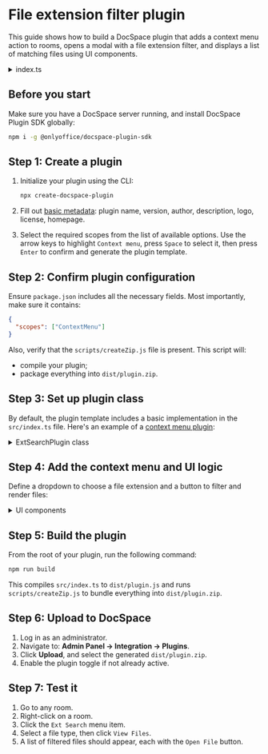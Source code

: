 # File extension filter plugin

This guide shows how to build a DocSpace plugin that adds a context menu action to rooms, opens a modal with a file extension filter, and displays a list of matching files using UI components.

<details>
  <summary>index.ts</summary>

``` ts
import {
  IPlugin,
  PluginStatus,
  IContextMenuPlugin,
  IContextMenuItem,
  FilesType,
  UsersType,
  IMessage,
  Actions,
  IComboBox,
  IComboBoxItem,
  IButton,
  ButtonSize,
  IBox,
  IModalDialog,
  ModalDisplayType,
  Components
} from '@onlyoffice/docspace-plugin-sdk';

/**
 * Main plugin class implementing context menu extension
 */
class ExtSearchPlugin implements IPlugin, IContextMenuPlugin {
  status: PluginStatus = PluginStatus.active;

  origin = "";
  proxy = "";
  prefix = "";

  contextMenuItems: Map<string, IContextMenuItem> = new Map();

  // Called when the plugin loads
  onLoadCallback = async () => {};

  updateStatus = (status: PluginStatus) => {
    this.status = status;
  };

  getStatus = () => this.status;

  setOnLoadCallback = (callback: () => Promise<void>) => {
    this.onLoadCallback = callback;
  };

  addContextMenuItem = (item: IContextMenuItem): void => {
    this.contextMenuItems.set(item.key, item);
  };

  getContextMenuItems = (): Map<string, IContextMenuItem> => this.contextMenuItems;

  getContextMenuItemsKeys = (): string[] => Array.from(this.contextMenuItems.keys());

  updateContextMenuItem = (item: IContextMenuItem): void => {
    this.contextMenuItems.set(item.key, item);
  };

  // Set API parameters provided by DocSpace
  setAPI = (origin: string, proxy: string, prefix: string): void => {
    this.origin = origin;
    this.proxy = proxy;
    this.prefix = prefix;
  };

  // Get API parameters
  getAPI = () => ({
    origin: this.origin,
    proxy: this.proxy,
    prefix: this.prefix
  });
}

const plugin = new ExtSearchPlugin();

// Store current API base URL and selected room ID
let apiBaseURL: string = plugin.getAPI().origin;
let currentRoomId: number | null = null;

// ComboBox configuration with extension filter options
const extensionOptions: IComboBoxItem[] = [
  { key: "auto", label: "Auto" },
  { key: ".docx", label: "Document" },
  { key: ".jpg", label: "JPEG" },
];

// Triggered when user selects a new extension from dropdown
const onExtensionSelect = (option: IComboBoxItem): IMessage => {
  comboBox.selectedOption = option;
  return {
    actions: [Actions.updateProps],
    newProps: comboBox
  };
};

// ComboBox component definition
const comboBox: IComboBox = {
  options: extensionOptions,
  selectedOption: { key: "auto", label: "Auto" },
  onSelect: onExtensionSelect,
  scaled: true,
  dropDownMaxHeight: 400,
  directionY: "both",
  scaledOptions: true,
};

// Button that fetches files and filters by selected extension
const viewFilesButtonProps: IButton = {
  label: "View Files",
  primary: true,
  size: ButtonSize.normal,
  scale: true,
  isDisabled: false,
  withLoadingAfterClick: true,
  onClick: async (): Promise<IMessage> => {
    // Request file list from current room
    const response = await fetch(`${apiBaseURL}/api/2.0/files/${currentRoomId}`, {
      method: "GET",
      headers: {
        "Content-Type": "application/json;charset=utf-8",
      }
    });

    if (!response.ok) throw new Error(`HTTP error! status: ${response.status}`);

    const data = await response.json();
    const files = data.response.files;
    const extension = comboBox.selectedOption.key;

    // Filter files by selected extension (or show all if "auto" selected)
    const filtered = files.filter((file: any) =>
      extension === "auto" || file.fileExst === extension
    );

    // Create UI blocks for each file
    const fileBlocks = filtered.map((file: any) => ({
      component: Components.box,
      props: {
        displayProp: "flex",
        justifyContent: "space-between",
        alignItems: "center",
        marginProp: "0 0 24px",
        children: [
          {
            component: Components.text,
            props: {
              text: file.title,
              fontSize: "16px",
              fontWeight: 500,
              lineHeight: "20px",
              noSelect: true,
            }
          },
          {
            component: Components.button,
            props: {
              label: "Open File",
              size: ButtonSize.small,
              scale: false,
              primary: true,
              onClick: () => {
                // Open file in new tab
                window.open(file.webUrl, "_blank");
              }
            },
          }
        ]
      }
    }));

    // Replace modal content with new list
    modalBody.children = [...fileBlocks];

    return {
      actions: [Actions.showModal],
      modalDialogProps: modalProps
    };
  }
};

// Modal layout combining dropdown and action button
const modalBody: IBox = {
  widthProp: "700px",
  heightProp: "150px",
  marginProp: "0 0 24px",
  children: [
    {
      component: Components.comboBox,
      props: comboBox
    },
    {
      component: Components.button,
      props: viewFilesButtonProps
    }
  ]
};

// Modal configuration object
const modalProps: IModalDialog = {
  dialogHeader: "Filter Files by Extension",
  dialogBody: modalBody,
  displayType: ModalDisplayType.modal,
  onClose: () => ({ actions: [Actions.closeModal] }),
  onLoad: async () => ({
    newDialogHeader: modalProps.dialogHeader,
    newDialogBody: modalProps.dialogBody
  }),
  autoMaxHeight: true,
  autoMaxWidth: true,
};

// Context menu item definition for room entities
const contextMenuItem: IContextMenuItem = {
  key: "extsearch-context-menu",
  label: "Ext Search",
  icon: "icon.svg",
  onClick: (id: number) => {
    // Store selected room ID and show modal
    currentRoomId = id;
    return {
      actions: [Actions.showModal],
      modalDialogProps: modalProps
    };
  },
  fileType: [FilesType.room],
  usersTypes: [UsersType.owner, UsersType.docSpaceAdmin, UsersType.roomAdmin],
};

// Register menu item inside the plugin
plugin.addContextMenuItem(contextMenuItem);

// Register plugin globally for DocSpace to find
declare global {
  interface Window {
    Plugins: any;
  }
}

window.Plugins = window.Plugins || {};
window.Plugins.Extsearch = plugin;

export default plugin;
```

</details>

## Before you start

Make sure you have a DocSpace server running, and install DocSpace Plugin SDK globally:

```bash
npm i -g @onlyoffice/docspace-plugin-sdk
```

## Step 1: Create a plugin

1. Initialize your plugin using the CLI:

   ``` sh
   npx create-docspace-plugin
   ```

2. Fill out [basic metadata](/docspace/plugins-sdk/usage-sdk/creating-plugin-template.md): plugin name, version, author, description, logo, license, homepage.

3. Select the required scopes from the list of available options. Use the arrow keys to highlight `Context menu`, press `Space` to select it, then press `Enter` to confirm and generate the plugin template.

## Step 2: Confirm plugin configuration

Ensure `package.json` includes all the necessary fields. Most importantly, make sure it contains:

```json
{
  "scopes": ["ContextMenu"]
}
```

Also, verify that the `scripts/createZip.js` file is present. This script will:

- compile your plugin;
- package everything into `dist/plugin.zip`.

## Step 3: Set up plugin class

By default, the plugin template includes a basic implementation in the `src/index.ts` file. Here's an example of a [context menu plugin](/docspace/plugins-sdk/usage-sdk/coding-plugin/plugin-types/contextmenuplugin.md):

<details>
  <summary>ExtSearchPlugin class</summary>

```js
import {
  IPlugin,
  PluginStatus,
  IContextMenuPlugin,
  IContextMenuItem,
  FilesType,
  UsersType,
  IMessage,
  Actions,
  IComboBox,
  IComboBoxItem,
  IButton,
  ButtonSize,
  IBox,
  IModalDialog,
  ModalDisplayType,
  Components
} from '@onlyoffice/docspace-plugin-sdk';

/**
 * Main plugin class implementing context menu extension
 */
class ExtSearchPlugin implements IPlugin, IContextMenuPlugin {
  status: PluginStatus = PluginStatus.active;

  origin = "";
  proxy = "";
  prefix = "";

  contextMenuItems: Map<string, IContextMenuItem> = new Map();

  // Called when the plugin loads
  onLoadCallback = async () => {};

  updateStatus = (status: PluginStatus) => {
    this.status = status;
  };

  getStatus = () => this.status;

  setOnLoadCallback = (callback: () => Promise<void>) => {
    this.onLoadCallback = callback;
  };

  addContextMenuItem = (item: IContextMenuItem): void => {
    this.contextMenuItems.set(item.key, item);
  };

  getContextMenuItems = (): Map<string, IContextMenuItem> => this.contextMenuItems;

  getContextMenuItemsKeys = (): string[] => Array.from(this.contextMenuItems.keys());

  updateContextMenuItem = (item: IContextMenuItem): void => {
    this.contextMenuItems.set(item.key, item);
  };

  // Set API parameters provided by DocSpace
  setAPI = (origin: string, proxy: string, prefix: string): void => {
    this.origin = origin;
    this.proxy = proxy;
    this.prefix = prefix;
  };

  // Get API parameters
  getAPI = () => ({
    origin: this.origin,
    proxy: this.proxy,
    prefix: this.prefix
  });
}

const plugin = new ExtSearchPlugin();

// Add the plugin items and components below the plugin initialization line

// Register plugin globally for DocSpace to find
declare global {
  interface Window {
    Plugins: any;
  }
}

window.Plugins = window.Plugins || {};
window.Plugins.Extsearch = plugin;

export default plugin;
```

</details>

## Step 4: Add the context menu and UI logic

Define a dropdown to choose a file extension and a button to filter and render files:

<details>
  <summary>UI components</summary>

```js
// Store current API base URL and selected room ID
let apiBaseURL: string = plugin.getAPI().origin;
let currentRoomId: number | null = null;

// ComboBox configuration with extension filter options
const extensionOptions: IComboBoxItem[] = [
  { key: "auto", label: "Auto" },
  { key: ".docx", label: "Document" },
  { key: ".jpg", label: "JPEG" },
];

// Triggered when user selects a new extension from dropdown
const onExtensionSelect = (option: IComboBoxItem): IMessage => {
  comboBox.selectedOption = option;
  return {
    actions: [Actions.updateProps],
    newProps: comboBox
  };
};

// ComboBox component definition
const comboBox: IComboBox = {
  options: extensionOptions,
  selectedOption: { key: "auto", label: "Auto" },
  onSelect: onExtensionSelect,
  scaled: true,
  dropDownMaxHeight: 400,
  directionY: "both",
  scaledOptions: true,
};

// Button that fetches files and filters by selected extension
const viewFilesButtonProps: IButton = {
  label: "View Files",
  primary: true,
  size: ButtonSize.normal,
  scale: true,
  isDisabled: false,
  withLoadingAfterClick: true,
  onClick: async (): Promise<IMessage> => {
    // Request file list from current room
    const response = await fetch(`${apiBaseURL}/api/2.0/files/${currentRoomId}`, {
      method: "GET",
      headers: {
        "Content-Type": "application/json;charset=utf-8",
      }
    });

    if (!response.ok) throw new Error(`HTTP error! status: ${response.status}`);

    const data = await response.json();
    const files = data.response.files;
    const extension = comboBox.selectedOption.key;

    // Filter files by selected extension (or show all if "auto" selected)
    const filtered = files.filter((file: any) =>
      extension === "auto" || file.fileExst === extension
    );

    // Create UI blocks for each file
    const fileBlocks = filtered.map((file: any) => ({
      component: Components.box,
      props: {
        displayProp: "flex",
        justifyContent: "space-between",
        alignItems: "center",
        marginProp: "0 0 24px",
        children: [
          {
            component: Components.text,
            props: {
              text: file.title,
              fontSize: "16px",
              fontWeight: 500,
              lineHeight: "20px",
              noSelect: true,
            }
          },
          {
            component: Components.button,
            props: {
              label: "Open File",
              size: ButtonSize.small,
              scale: false,
              primary: true,
              onClick: () => {
                // Open file in new tab
                window.open(file.webUrl, "_blank");
              }
            },
          }
        ]
      }
    }));

    // Replace modal content with new list
    modalBody.children = [...fileBlocks];

    return {
      actions: [Actions.showModal],
      modalDialogProps: modalProps
    };
  }
};

// Modal layout combining dropdown and action button
const modalBody: IBox = {
  widthProp: "700px",
  heightProp: "150px",
  marginProp: "0 0 24px",
  children: [
    {
      component: Components.comboBox,
      props: comboBox
    },
    {
      component: Components.button,
      props: viewFilesButtonProps
    }
  ]
};

// Modal configuration object
const modalProps: IModalDialog = {
  dialogHeader: "Filter Files by Extension",
  dialogBody: modalBody,
  displayType: ModalDisplayType.modal,
  onClose: () => ({ actions: [Actions.closeModal] }),
  onLoad: async () => ({
    newDialogHeader: modalProps.dialogHeader,
    newDialogBody: modalProps.dialogBody
  }),
  autoMaxHeight: true,
  autoMaxWidth: true,
};

// Context menu item definition for room entities
const contextMenuItem: IContextMenuItem = {
  key: "extsearch-context-menu",
  label: "Ext Search",
  icon: "icon.svg",
  onClick: (id: number) => {
    // Store selected room ID and show modal
    currentRoomId = id;
    return {
      actions: [Actions.showModal],
      modalDialogProps: modalProps
    };
  },
  fileType: [FilesType.room],
  usersTypes: [UsersType.owner, UsersType.docSpaceAdmin, UsersType.roomAdmin],
};

// Register menu item inside the plugin
plugin.addContextMenuItem(contextMenuItem);
```

</details>

## Step 5: Build the plugin

From the root of your plugin, run the following command:

```bash
npm run build
```

This compiles `src/index.ts` to `dist/plugin.js` and runs `scripts/createZip.js` to bundle everything into `dist/plugin.zip`.

## Step 6: Upload to DocSpace

1. Log in as an administrator.
2. Navigate to: **Admin Panel → Integration → Plugins**.
3. Click **Upload**, and select the generated `dist/plugin.zip`.
4. Enable the plugin toggle if not already active.

## Step 7: Test it

1. Go to any room.
2. Right-click on a room.
3. Click the `Ext Search` menu item.
4. Select a file type, then click `View Files`.
5. A list of filtered files should appear, each with the `Open File` button.

